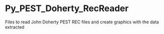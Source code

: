 # Py_PEST_Doherty_RecReader
Files to read John Doherty PEST REC files and create graphics with the data extracted
